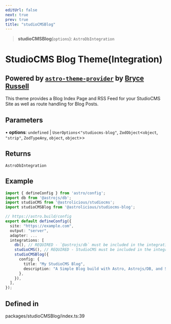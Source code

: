 ```yaml
---
editUrl: false
next: true
prev: true
title: "studioCMSBlog"
---
```


> **studioCMSBlog**(`options`): `AstroDbIntegration`

# StudioCMS Blog Theme(Integration) 
## Powered by [`astro-theme-provider`](https://github.com/astrolicious/astro-theme-provider) by [Bryce Russell](https://github.com/BryceRussell)

This theme provides a Blog Index Page and RSS Feed for your StudioCMS Site as well as route handling for Blog Posts.

## Parameters

• **options**: `undefined` \| `UserOptions`\<`"studiocms-blog"`, `ZodObject`\<`object`, `"strip"`, `ZodTypeAny`, `object`, `object`\>\>

## Returns

`AstroDbIntegration`

## Example

```ts
import { defineConfig } from 'astro/config';
import db from '@astrojs/db';
import studioCMS from '@astrolicious/studiocms';
import studioCMSBlog from '@astrolicious/studiocms-blog';

// https://astro.build/config
export default defineConfig({
  site: "https://example.com",
  output: "server",
  adapter: ...
  integrations: [ 
    db(), // REQUIRED - `@astrojs/db` must be included in the integrations list
    studioCMS(), // REQUIRED - StudioCMS must be included in the integrations list
    studioCMSBlog({
      config: {
        title: "My StudioCMS Blog",
        description: "A Simple Blog build with Astro, Astrojs/DB, and StudioCMS.".
      },
    }), 
  ],
});
```

## Defined in

packages/studioCMSBlog/index.ts:39
